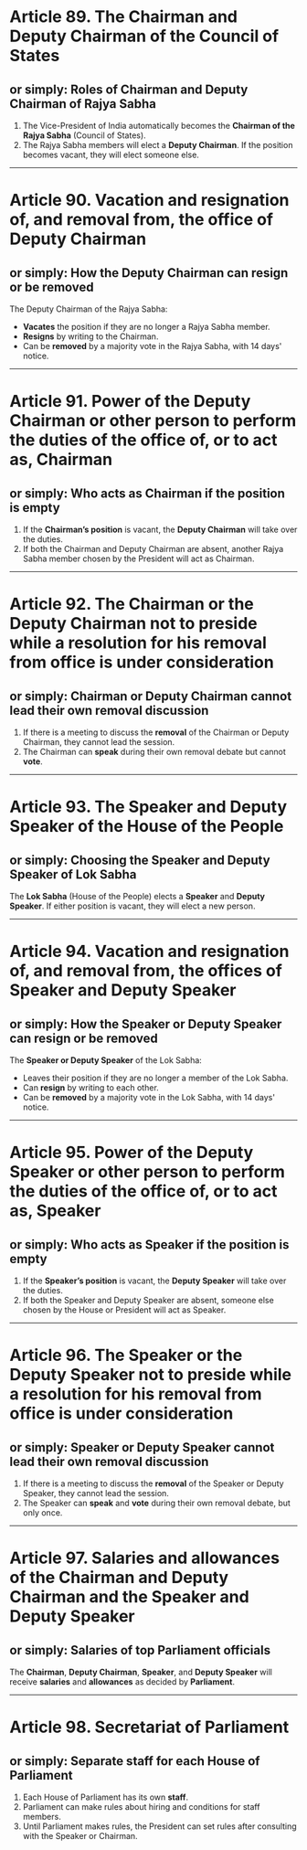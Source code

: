# Article 89. The Chairman and Deputy Chairman of the Council of States
## or simply: Roles of Chairman and Deputy Chairman of Rajya Sabha

1. The Vice-President of India automatically becomes the **Chairman of the Rajya Sabha** (Council of States).
2. The Rajya Sabha members will elect a **Deputy Chairman**. If the position becomes vacant, they will elect someone else.

---

# Article 90. Vacation and resignation of, and removal from, the office of Deputy Chairman
## or simply: How the Deputy Chairman can resign or be removed

The Deputy Chairman of the Rajya Sabha:

- **Vacates** the position if they are no longer a Rajya Sabha member.
- **Resigns** by writing to the Chairman.
- Can be **removed** by a majority vote in the Rajya Sabha, with 14 days' notice.

---

# Article 91. Power of the Deputy Chairman or other person to perform the duties of the office of, or to act as, Chairman
## or simply: Who acts as Chairman if the position is empty

1. If the **Chairman’s position** is vacant, the **Deputy Chairman** will take over the duties.
2. If both the Chairman and Deputy Chairman are absent, another Rajya Sabha member chosen by the President will act as Chairman.

---

# Article 92. The Chairman or the Deputy Chairman not to preside while a resolution for his removal from office is under consideration
## or simply: Chairman or Deputy Chairman cannot lead their own removal discussion

1. If there is a meeting to discuss the **removal** of the Chairman or Deputy Chairman, they cannot lead the session.
2. The Chairman can **speak** during their own removal debate but cannot **vote**.

---

# Article 93. The Speaker and Deputy Speaker of the House of the People
## or simply: Choosing the Speaker and Deputy Speaker of Lok Sabha

The **Lok Sabha** (House of the People) elects a **Speaker** and **Deputy Speaker**. If either position is vacant, they will elect a new person.

---

# Article 94. Vacation and resignation of, and removal from, the offices of Speaker and Deputy Speaker
## or simply: How the Speaker or Deputy Speaker can resign or be removed

The **Speaker or Deputy Speaker** of the Lok Sabha:

- Leaves their position if they are no longer a member of the Lok Sabha.
- Can **resign** by writing to each other.
- Can be **removed** by a majority vote in the Lok Sabha, with 14 days' notice.

---

# Article 95. Power of the Deputy Speaker or other person to perform the duties of the office of, or to act as, Speaker
## or simply: Who acts as Speaker if the position is empty

1. If the **Speaker’s position** is vacant, the **Deputy Speaker** will take over the duties.
2. If both the Speaker and Deputy Speaker are absent, someone else chosen by the House or President will act as Speaker.

---

# Article 96. The Speaker or the Deputy Speaker not to preside while a resolution for his removal from office is under consideration
## or simply: Speaker or Deputy Speaker cannot lead their own removal discussion

1. If there is a meeting to discuss the **removal** of the Speaker or Deputy Speaker, they cannot lead the session.
2. The Speaker can **speak** and **vote** during their own removal debate, but only once.

---

# Article 97. Salaries and allowances of the Chairman and Deputy Chairman and the Speaker and Deputy Speaker
## or simply: Salaries of top Parliament officials

The **Chairman**, **Deputy Chairman**, **Speaker**, and **Deputy Speaker** will receive **salaries** and **allowances** as decided by **Parliament**.

---

# Article 98. Secretariat of Parliament
## or simply: Separate staff for each House of Parliament

1. Each House of Parliament has its own **staff**.
2. Parliament can make rules about hiring and conditions for staff members.
3. Until Parliament makes rules, the President can set rules after consulting with the Speaker or Chairman.

